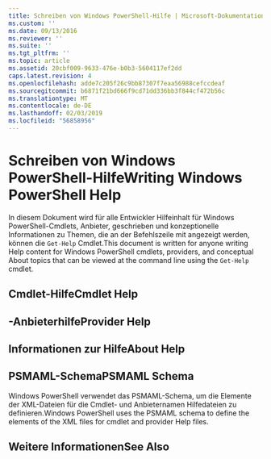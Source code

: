 ```yaml
---
title: Schreiben von Windows PowerShell-Hilfe | Microsoft-Dokumentation
ms.custom: ''
ms.date: 09/13/2016
ms.reviewer: ''
ms.suite: ''
ms.tgt_pltfrm: ''
ms.topic: article
ms.assetid: 20cbf009-9633-476e-b0b3-5604117ef2dd
caps.latest.revision: 4
ms.openlocfilehash: adde7c205f26c9bb87307f7eaa56988cefccdeaf
ms.sourcegitcommit: b6871f21bd666f9cd71dd336bb3f844cf472b56c
ms.translationtype: MT
ms.contentlocale: de-DE
ms.lasthandoff: 02/03/2019
ms.locfileid: "56858956"
---
```

# <a name="writing-windows-powershell-help"></a><span data-ttu-id="52528-102">Schreiben von Windows PowerShell-Hilfe</span><span class="sxs-lookup"><span data-stu-id="52528-102">Writing Windows PowerShell Help</span></span>

<span data-ttu-id="52528-103">In diesem Dokument wird für alle Entwickler Hilfeinhalt für Windows PowerShell-Cmdlets, Anbieter, geschrieben und konzeptionelle Informationen zu Themen, die an der Befehlszeile mit angezeigt werden, können die `Get-Help` Cmdlet.</span><span class="sxs-lookup"><span data-stu-id="52528-103">This document is written for anyone writing Help content for Windows PowerShell cmdlets, providers, and conceptual About topics that can be viewed at the command line using the `Get-Help` cmdlet.</span></span>

## <a name="cmdlet-help"></a><span data-ttu-id="52528-104">Cmdlet-Hilfe</span><span class="sxs-lookup"><span data-stu-id="52528-104">Cmdlet Help</span></span>

## <a name="provider-help"></a><span data-ttu-id="52528-105">-Anbieterhilfe</span><span class="sxs-lookup"><span data-stu-id="52528-105">Provider Help</span></span>

## <a name="about-help"></a><span data-ttu-id="52528-106">Informationen zur Hilfe</span><span class="sxs-lookup"><span data-stu-id="52528-106">About Help</span></span>

## <a name="psmaml-schema"></a><span data-ttu-id="52528-107">PSMAML-Schema</span><span class="sxs-lookup"><span data-stu-id="52528-107">PSMAML Schema</span></span>

 <span data-ttu-id="52528-108">Windows PowerShell verwendet das PSMAML-Schema, um die Elemente der XML-Dateien für die Cmdlet- und Anbieternamen Hilfedateien zu definieren.</span><span class="sxs-lookup"><span data-stu-id="52528-108">Windows PowerShell uses the PSMAML schema to define the elements of the XML files for cmdlet and provider Help files.</span></span>

## <a name="see-also"></a><span data-ttu-id="52528-109">Weitere Informationen</span><span class="sxs-lookup"><span data-stu-id="52528-109">See Also</span></span>
